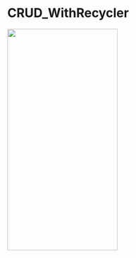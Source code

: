 # CRUD_WithRecycler
<img src="https://github.com/Harjot90414/CRUD_WithRecycler/blob/main/Images/projectWorking.gif" height="500px" width="250px">

 
